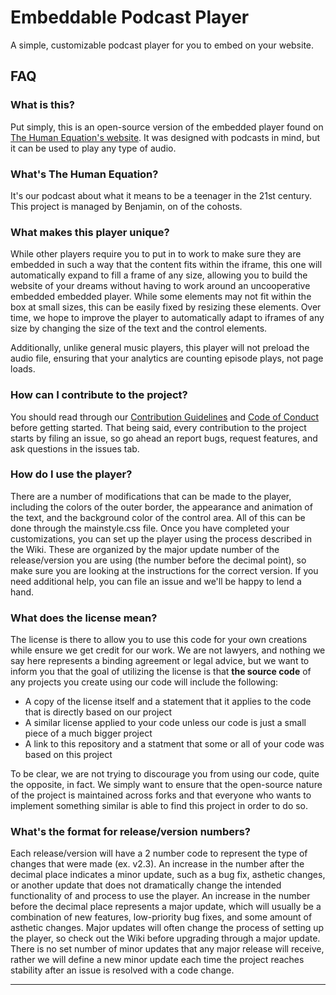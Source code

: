 # Embeddable Podcast Player
A simple, customizable podcast player for you to embed on your website.

## FAQ

### What is this?
Put simply, this is an open-source version of the embedded player found on [The Human Equation's website](https://rebrand.ly/human-equation). It was designed with podcasts in mind, but it can be used to play any type of audio.

### What's The Human Equation?
It's our podcast about what it means to be a teenager in the 21st century. This project is managed by Benjamin, on of the cohosts.

### What makes this player unique?
While other players require you to put in to work to make sure they are embedded in such a way that the content fits within the iframe, this one will automatically expand to fill a frame of any size, allowing you to build the website of your dreams without having to work around an uncooperative embedded embedded player. While some elements may not fit within the box at small sizes, this can be easily fixed by resizing these elements. Over time, we hope to improve the player to automatically adapt to iframes of any size by changing the size of the text and the control elements.

Additionally, unlike general music players, this player will not preload the audio file, ensuring that your analytics are counting episode plays, not page loads.

### How can I contribute to the project?
You should read through our [Contribution Guidelines](.github/CONTRIBUTING.md) and [Code of Conduct](.github/CODE_OF_CONDUCT.md) before getting started. That being said, every contribution to the project starts by filing an issue, so go ahead an report bugs, request features, and ask questions in the issues tab.

### How do I use the player?
There are a number of modifications that can be made to the player, including the colors of the outer border, the appearance and animation of the text, and the background color of the control area. All of this can be done through the mainstyle.css file. Once you have completed your customizations, you can set up the player using the process described in the Wiki. These are organized by the major update number of the release/version you are using (the number before the decimal point), so make sure you are looking at the instructions for the correct version. If you need additional help, you can file an issue and we'll be happy to lend a hand.

### What does the license mean?
The license is there to allow you to use this code for your own creations while ensure we get credit for our work. We are not lawyers, and nothing we say here represents a binding agreement or legal advice, but we want to inform you that the goal of utilizing the license is that **the source code** of any projects you create using our code will include the following:

- A copy of the license itself and a statement that it applies to the code that is directly based on our project
- A similar license applied to your code unless our code is just a small piece of a much bigger project
- A link to this repository and a statment that some or all of your code was based on this project

To be clear, we are not trying to discourage you from using our code, quite the opposite, in fact. We simply want to ensure that the open-source nature of the project is maintained across forks and that everyone who wants to implement something similar is able to find this project in order to do so.

### What's the format for release/version numbers?
Each release/version will have a 2 number code to represent the type of changes that were made (ex. v2.3). An increase in the number after the decimal place indicates a minor update, such as a bug fix, asthetic changes, or another update that does not dramatically change the intended functionality of and process to use the player. An increase in the number before the decimal place represents a major update, which will usually be a combination of new features, low-priority bug fixes, and some amount of asthetic changes. Major updates will often change the process of setting up the player, so check out the Wiki before upgrading through a major update. There is no set number of minor updates that any major release will receive, rather we will define a new minor update each time the project reaches stability after an issue is resolved with a code change.

---
